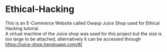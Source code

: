 # Ethical-Hacking
This is an E-Commerce Website called Owasp Juice Shop used for Ethical Hacking tutorial.  
A virtual machine of the Juice shop was used for this project but the size is too large to be attached, alternatively it can be accessed through https://juice-shop.herokuapp.com/#/
